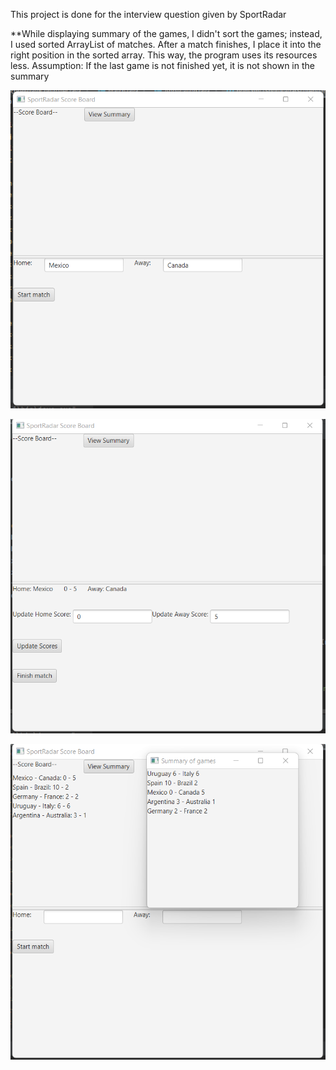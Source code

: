 This project is done for the interview question given by SportRadar

**While displaying summary of the games, I didn't sort the games; instead, I used sorted ArrayList of matches. After a match finishes, I place it into the right position in the sorted array. This way, the program uses its resources less.
Assumption: If the last game is not finished yet, it is not shown in the summary

![Screenshot](Screenshots/start.png)


![Screenshot](Screenshots/update.png)


![Screenshot](Screenshots/summary.png)
